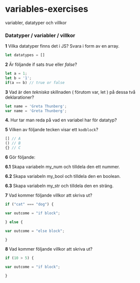 # variables-exercises
variabler, datatyper och villkor

### Datatyper / variabler / villkor
**1** Vilka datatyper finns det i JS? Svara i form av en array.

```javascript
let datatypes = []
```

**2** Är följande if sats *true* eller *false*?

```javascript
let a = 1;
let b = '1';
if(a == b) // true or false
```

**3** Vad är den *tekniska* skillnaden ( förutom var, let ) på dessa två deklarationer?

```javascript
let name = 'Greta Thunberg';
var name = 'Greta Thunberg';
```

**4.** Hur tar man reda på vad en variabel har för datatyp?

**5** Vilken av följande tecken visar ett ```kodblock```?

```javascript
[] // A 
() // B
{} // C
```

**6** Gör följande:

**6.1** Skapa variabeln my_num och tilldela den ett nummer.

**6.2** Skapa variabeln my_bool och tilldela den en boolean.

**6.3** Skapa variabeln my_str och tilldela den en sträng.

**7** Vad kommer följande villkor att skriva ut?

```javascript
if ("cat" === "dog") {

var outcome = "if block";

} else {

var outcome = "else block";

}
```

**8** Vad kommer följande villkor att skriva ut?

```javascript 
if (10 > 5) {

var outcome = "if block";

}
```
